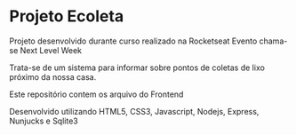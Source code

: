 # Projeto Ecoleta

Projeto desenvolvido durante curso realizado na Rocketseat
Evento chama-se Next Level Week

Trata-se de um sistema para informar sobre pontos de coletas de lixo próximo da nossa casa.

Este repositório contem os arquivo do Frontend

Desenvolvido utilizando HTML5, CSS3, Javascript, Nodejs, Express, Nunjucks e Sqlite3

